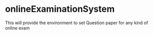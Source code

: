 # onlineExaminationSystem
This will provide the environment to set Question paper for any kind of online exam
